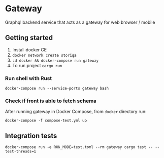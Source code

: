 # Gateway
Graphql backend service that acts as a gateway for web browser / mobile

## Getting started

1. Install docker CE
2. `docker network create storiqa`
3. `cd docker && docker-compose run gateway`
4. To run project `cargo run`

### Run shell with Rust

`docker-compose run --service-ports gateway bash`

### Check if front is able to fetch schema

After running gateway in Docker Compose, from `docker` directory run:

```
docker-compose -f compose-test.yml up
```

## Integration tests

```
docker-compose run -e RUN_MODE=test.toml --rm gateway cargo test -- --test-threads=1
```
